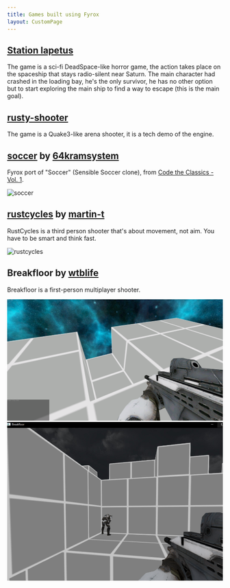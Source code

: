 ```yaml
---
title: Games built using Fyrox
layout: CustomPage
---
```


## [Station Iapetus](https://github.com/mrDIMAS/StationIapetus)

The game is a sci-fi DeadSpace-like horror game, the action takes place on the spaceship that stays radio-silent near Saturn. The main character had crashed in the loading bay, he's the only survivor, he has no other option but to start exploring the main ship to find a way to escape (this is the main goal).

<YtVideo url="https://www.youtube.com/embed/DgQXyCw3in4" />

## [rusty-shooter](https://github.com/mrDIMAS/rusty-shooter)

The game is a Quake3-like arena shooter, it is a tech demo of the engine.

<YtVideo url="https://www.youtube.com/embed/UDn8ymyXPcI" />

## [soccer](https://github.com/64kramsystem/rust-game-ports#soccerfyrox) by [64kramsystem](https://github.com/64kramsystem)

Fyrox port of "Soccer" (Sensible Soccer clone), from [Code the Classics - Vol. 1](https://store.rpipress.cc/products/code-the-classics).

![soccer](https://github.com/64kramsystem/rust-game-ports/blob/master/images/readme/soccer.png?raw=true)

## [rustcycles](https://github.com/rustcycles/rustcycles) by [martin-t](https://github.com/martin-t)

RustCycles is a third person shooter that's about movement, not aim. You have to be smart and think fast.

![rustcycles](https://media.githubusercontent.com/media/rustcycles/rustcycles/master/media/screenshot.png)

## Breakfloor by [wtblife](https://github.com/wtblife)

Breakfloor is a first-person multiplayer shooter.

![breakfloor1](/assets/breakfloor1.png)
![breakfloor2](/assets/breakfloor2.png)